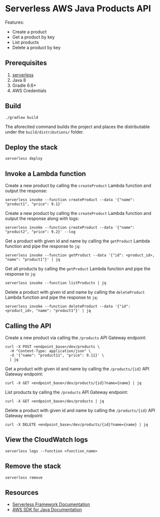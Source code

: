 # Serverless AWS Java Products API

Features:
- Create a product
- Get a product by key
- List products
- Delete a product by key

## Prerequisites

1. [serverless](https://www.serverless.com)
2. Java 8
3. Gradle 6.6+
4. AWS Credentials

## Build

```shell
./gradlew build
```

The aforecited command builds the project and places the distributable under the `build/distributions/` folder.

## Deploy the stack

```shell
serverless deploy
```

## Invoke a Lambda function

Create a new product by calling the `createProduct` Lambda function and output the response:

```shell
serverless invoke --function createProduct --data '{"name": "product1", "price": 9.1}'
```

Create a new product by calling the `createProduct` Lambda function and output the response along with logs:

```shell
serverless invoke --function createProduct --data '{"name": "product2", "price": 9.2}' --log
```

Get a product with given id and name by calling the `getProduct` Lambda function and pipe the response to `jq`:

```shell
serverless invoke --function getProduct --data '{"id": <product_id>, "name": "product1"}' | jq
```

Get all products by calling the `getProduct` Lambda function and pipe the response to `jq`:

```shell
serverless invoke --function listProducts | jq
```

Delete a product with given id and name by calling the `deleteProduct` Lambda function and pipe the response to `jq`:

```shell
serverless invoke --function deleteProduct --data '{"id": <product_id>, "name": "product1"}' | jq
```

## Calling the API

Create a new product via calling the `/products` API Gateway endpoint:  

```shell
curl -X POST <endpoint_base>/dev/products \
  -H "Content-Type: application/json" \
  -d '{"name": "product11", "price": 9.11}' \
  | jq
```

Get a product with given id and name by calling the `/products/{id}` API Gateway endpoint:

```shell
curl -X GET <endpoint_base>/dev/products/{id}?name={name} | jq
```

List products by calling the `/products` API Gateway endpoint:

```shell
curl -X GET <endpoint_base>/dev/products | jq
```

Delete a product with given id and name by calling the `/products/{id}` API Gateway endpoint:

```shell
curl -X DELETE <endpoint_base>/dev/products/{id}?name={name} | jq
```

## View the CloudWatch logs

```shell
serverless logs --function <function_name>
```

## Remove the stack

```shell
serverless remove
```

## Resources

- [Serverless Framework Documentation](https://www.serverless.com/framework/docs/)
- [AWS SDK for Java Documentation](https://docs.aws.amazon.com/sdk-for-java/index.html)
